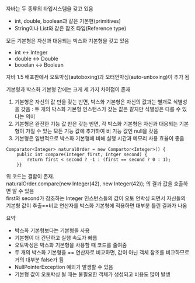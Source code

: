 
자바는 두 종류의 타입시스템을 갖고 있음
- int, double, boolean과 같은 기본현(primitives)
- String이나 List와 같은 참조 타입(Reference type)

모든 기본형은 자신과 대응되는 박스화 기본형을 갖고 있음
- int <-> Integer
- double <-> Double
- booelan <-> Boolean

자바 1.5 배포판에서 오토박싱(autoboxing)과 오터언박싱(auto-unboxing)이 추가 됨  

기본형과 박스화 기본형 간에는 크게 세 가지 차이점이 존재
1. 기본형은 자신의 값 만을 갖는 반면, 박스화 기본형은 자신의 값과는 별개로 식별성을 갖음 : 두 개의 박스화 기본형 인스턴스가 갖는 값은 같지만 식별성은 다를 수 있다는 의미
2. 기본형은 완전한 기능 값 만은 갖는 반면, 각 박스화 기본형은 자신과 대응되는 기본형이 가질 수 있는 모든 기능 값에 추가하여 비 기능 값인 null을 갖음
3. 기본형은 일반적으로 박스화 기본형에 비해 실행 시간과 메모리 사용 효율이 좋음

```
Comparator<Integer> naturalOrder = new Compartor<Integer>() {
	public int compare(Integer first, Intger second) {
		return first < second ? -1 : (first == second ? 0 : 1);
	}}
```
위 코드는 결함이 존재.  
naturalOrder.compare(new Integer(42), new Integer(42)); 의 결과 값을 호출하면 알 수 있음  
first와 second가 참조하는 Integer 인스턴스들의 값이 오토 언박싱 되면서 자신들의 기본형 값이 추출==비교 연산자를 박스화 기본형에 적용하면 대부분 틀린 결과가 나옴

요약
- 박스화 기본형보다는 기본형을 사용
- 기본형이 더 간단하고 실행 속도가 빠름
- 오토박싱은 박스화 기본형을 사용할 때 코드를 줄여줌
- 두 개의 박스화 기본형을 == 연산자로 비교하면, 값이 아닌 객체 참조를 비교하므로 거의 대부분 false가 됨
- NullPointerException 예외가 발생할 수 있음
- 기본형 값이 오토박싱 될 때는 불필요한 객체가 생성되고 비용도 많이 발생
